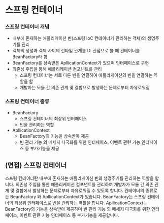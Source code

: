 # 스프링 컨테이너

### 스프링 컨테이너 개념

- 내부에 존재하는 애플리케이션 빈(스프링 IoC 컨테이너가 관리하는 객체)의 생명주기를 관리
- 객체의 생성과 객체 사이의 런타임  관계를 DI 관점으로 볼 때 컨테이너를 BeanFactory라 함
- BeanFactory를 상속받은 ApllicationContext가 있으며 인터페이스로 구현
- 의존성 주입을 통해 애플리케이션 컴포넌트를 관리
    - 스프링 컨테이너는 서로 다른 빈을 연결하여 애플리케이션의 빈을 연결하는 역할을 함
    - 개발자는 모듈 간 의존 관계 및 결합으로 발생하는 문제로부터 자유로워짐

### 스프링 컨테이너 종류

- BeanFactory
    - 스프링 컨테이너의 최상위 인터페이스
    - 빈을 관리하는 역할
- ApllicationContext
    - BeanFactory의 기능을 상속받아 제공
    - 빈 관리 기능 외 메세지 다국화를 위한 인터페이스, 이벤트 관련 기능 인터페이스 등 부가기능을 제공

## (면접) 스프링 컨테이너

스프링 컨테이너란 내부에 존재하는 애플리케이션 빈의 생명주기를 관리하는 역할을 합니다. 의존성 주입을 통한 애플리케이션 컴포넌트를 관리하여 개발자가 모듈 간 의존 관계 및 결합에서 발생하는 문제로부터 자유로워질 수 있도록 합니다. 컨테이너의 종류로는 BeanFactory 와 ApllicationContext가 있습니다. BeanFactory는 스프링 컨테이너의 최상위 인터페이스로 빈을 관리하는 역할을 합니다. ApllicationContext는 BeanFactory의 기능을 상속받아 제공하며 빈 관리 기능 외 메세지 다국화를 위한 인터페이스, 이벤트 관련 기능 인터페이스 등 부가기능을 제공합니다.
